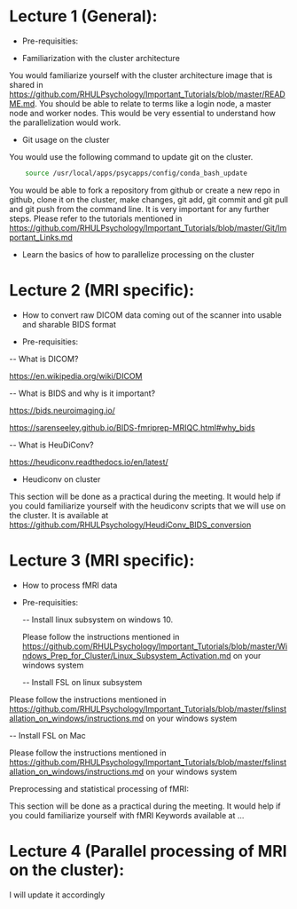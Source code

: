 # Lecture 1 (General): 

  - Pre-requisities:


  - Familiarization with the cluster architecture
  
You would familiarize yourself with the cluster architecture image that is shared in https://github.com/RHULPsychology/Important_Tutorials/blob/master/README.md. You should be able to relate to terms like a login node, a master node and worker nodes. This would be very essential to understand how the parallelization would work.  

  - Git usage on the cluster
  
You would use the following command to update git on the cluster. 

  ```bash
      source /usr/local/apps/psycapps/config/conda_bash_update
  ```

You would be able to fork a repository from github or create a new repo in github, clone it on the cluster, make changes, git add, git commit and git pull and git push from the command line. It is very important for any further steps. Please refer to the tutorials mentioned in https://github.com/RHULPsychology/Important_Tutorials/blob/master/Git/Important_Links.md
  

  - Learn the basics of how to parallelize processing on the cluster




# Lecture 2 (MRI specific):

  - How to convert raw DICOM data coming out of the scanner into usable and sharable BIDS format

  - Pre-requisities:

  -- What is DICOM?
  
  https://en.wikipedia.org/wiki/DICOM
  
  
  -- What is BIDS and why is it important?
  
  https://bids.neuroimaging.io/
  
  https://sarenseeley.github.io/BIDS-fmriprep-MRIQC.html#why_bids
  
  
  -- What is HeuDiConv?

  https://heudiconv.readthedocs.io/en/latest/
  
  - Heudiconv on cluster
  
This section will be done as a practical during the meeting. It would help if you could familiarize yourself with the heudiconv scripts that we will use on the cluster. It is available at https://github.com/RHULPsychology/HeudiConv_BIDS_conversion
  
  
  

# Lecture 3 (MRI specific):

- How to process fMRI data

- Pre-requisities:

  -- Install linux subsystem on windows 10.
  
  Please follow the instructions mentioned in https://github.com/RHULPsychology/Important_Tutorials/blob/master/Windows_Prep_for_Cluster/Linux_Subsystem_Activation.md on your windows system
  
  -- Install FSL on linux subsystem
  
 Please follow the instructions mentioned in https://github.com/RHULPsychology/Important_Tutorials/blob/master/fslinstallation_on_windows/instructions.md on your windows system
 
 -- Install FSL on Mac
  
 Please follow the instructions mentioned in https://github.com/RHULPsychology/Important_Tutorials/blob/master/fslinstallation_on_windows/instructions.md on your windows system
 
Preprocessing and statistical processing of fMRI:

This section will be done as a practical during the meeting. It would help if you could familiarize yourself with fMRI Keywords available at ...

 
 # Lecture 4 (Parallel processing of MRI on the cluster):
 
 I will update it accordingly

